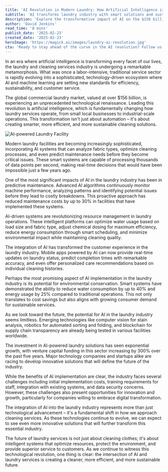 ```yaml
---
title: 'AI Revolution in Modern Laundry: How Artificial Intelligence is Reshaping the $156 Billion Cleaning Industry'
subtitle: 'AI transforms laundry industry with smart solutions and sustainability'
description: 'Explore the transformative impact of AI on the $156 billion laundry industry as it transitions from traditional services to smart, sustainable operations. Delve into advancements like predictive maintenance, resource optimization, and AI-powered customer experiences that are redefining efficiency and environmental consciousness in the cleaning sector.'
author: 'David Jenkins'
read_time: '8 mins'
publish_date: '2025-02-23'
created_date: '2025-02-23'
heroImage: 'https://magick.ai/images/laundry-ai-revolution.jpg'
cta: 'Ready to stay ahead of the curve in the AI revolution? Follow us on LinkedIn for daily insights into how artificial intelligence is transforming traditional industries and shaping the future of business.'
---
```


In an era where artificial intelligence is transforming every facet of our lives, the laundry and cleaning services industry is undergoing a remarkable metamorphosis. What was once a labor-intensive, traditional service sector is rapidly evolving into a sophisticated, technology-driven ecosystem where AI and machine learning are setting new standards for efficiency, sustainability, and customer service.

The global commercial laundry market, valued at over $156 billion, is experiencing an unprecedented technological renaissance. Leading this revolution is artificial intelligence, which is fundamentally changing how laundry services operate, from small local businesses to industrial-scale operations. This transformation isn't just about automation – it's about creating smarter, more efficient, and more sustainable cleaning solutions.

![AI-powered Laundry Facility](https://magick.ai/images/smart-laundry-solutions.jpg)

Modern laundry facilities are becoming increasingly sophisticated, incorporating AI systems that can analyze fabric types, optimize cleaning processes, and even predict maintenance needs before they become critical issues. These smart systems are capable of processing thousands of data points per second, making real-time decisions that would have been impossible just a few years ago.

One of the most significant impacts of AI in the laundry industry has been in predictive maintenance. Advanced AI algorithms continuously monitor machine performance, analyzing patterns and identifying potential issues before they lead to costly breakdowns. This proactive approach has reduced maintenance costs by up to 30% in facilities that have implemented these systems.

AI-driven systems are revolutionizing resource management in laundry operations. These intelligent platforms can optimize water usage based on load size and fabric type, adjust chemical dosing for maximum efficiency, reduce energy consumption through smart scheduling, and minimize environmental impact while maintaining cleaning quality.

The integration of AI has transformed the customer experience in the laundry industry. Mobile apps powered by AI can now provide real-time updates on laundry status, predict completion times with remarkable accuracy, and even offer personalized care recommendations based on individual cleaning histories.

Perhaps the most promising aspect of AI implementation in the laundry industry is its potential for environmental conservation. Smart systems have demonstrated the ability to reduce water consumption by up to 40% and energy usage by 25% compared to traditional operations. This not only translates to cost savings but also aligns with growing consumer demand for sustainable services.

As we look toward the future, the potential for AI in the laundry industry seems limitless. Emerging technologies like computer vision for stain analysis, robotics for automated sorting and folding, and blockchain for supply chain transparency are already being tested in various facilities worldwide.

The investment in AI-powered laundry solutions has seen exponential growth, with venture capital funding in this sector increasing by 300% over the past five years. Major technology companies and startups alike are racing to develop innovative solutions that will define the future of the industry.

While the benefits of AI implementation are clear, the industry faces several challenges including initial implementation costs, training requirements for staff, integration with existing systems, and data security concerns. However, these challenges also present opportunities for innovation and growth, particularly for companies willing to embrace digital transformation.

The integration of AI into the laundry industry represents more than just technological advancement – it's a fundamental shift in how we approach cleaning services. As these technologies continue to evolve, we can expect to see even more innovative solutions that will further transform this essential industry.

The future of laundry services is not just about cleaning clothes; it's about intelligent systems that optimize resources, protect the environment, and provide superior service to customers. As we continue to witness this technological revolution, one thing is clear: the intersection of AI and laundry services is creating a cleaner, more efficient, and more sustainable future.